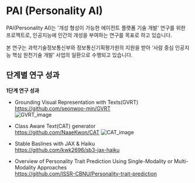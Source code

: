 
# PAI (Personality AI)

PAI(Personality AI)는 '개성 형성이 가능한 에이전트 플랫폼 기술 개발' 연구를 위한 프로젝트로, 인공지능에 인간의 개성을 부여하는 연구를 목표로 하고 있습니다.


본 연구는 과학기술정보통신부와 정보통신기획평가원의 지원을 받아 ‘사람 중심 인공지능 핵심 원천기술 개발’ 사업의 일환으로 수행되고 있습니다.
   
   

## 단계별 연구 성과

**1단계 연구 성과**
- Grounding Visual Representation with Texts(GVRT)  
  https://github.com/seonwoo-min/GVRT  
  ![GVRT_image](https://github.com/user-attachments/assets/d26f1fed-f829-4119-82ef-e26ba64c5c2b)
  
- Class Aware Text(CAT) generator  
  https://github.com/NaaeKwon/CAT
  ![CAT_image](https://github.com/user-attachments/assets/7552614a-cd48-4a83-975f-0f56306fa59d)  

- Stable Baslines with JAX & Haiku  
  https://github.com/kwk2696/sb3-jax-haiku

- Overview of Personality Trait Prediction Using Single-Modality or Multi-Modality Approaches  
  https://github.com/ISSR-CBNU/Personality-trait-prediction


